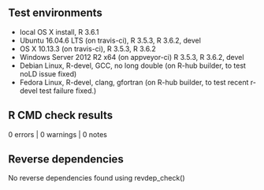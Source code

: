 ## Test environments
* local OS X install, R 3.6.1
* Ubuntu 16.04.6 LTS (on travis-ci), R 3.5.3, R 3.6.2, devel
* OS X 10.13.3 (on travis-ci), R 3.5.3, R 3.6.2
* Windows Server 2012 R2 x64 (on appveyor-ci) R 3.5.3, R 3.6.2, devel 
* Debian Linux, R-devel, GCC, no long double (on R-hub builder, to test noLD issue fixed)
* Fedora Linux, R-devel, clang, gfortran (on R-hub builder, to test recent r-devel test failure fixed.)

## R CMD check results

0 errors | 0 warnings | 0 notes

## Reverse dependencies
	
No reverse dependencies found using revdep_check()
